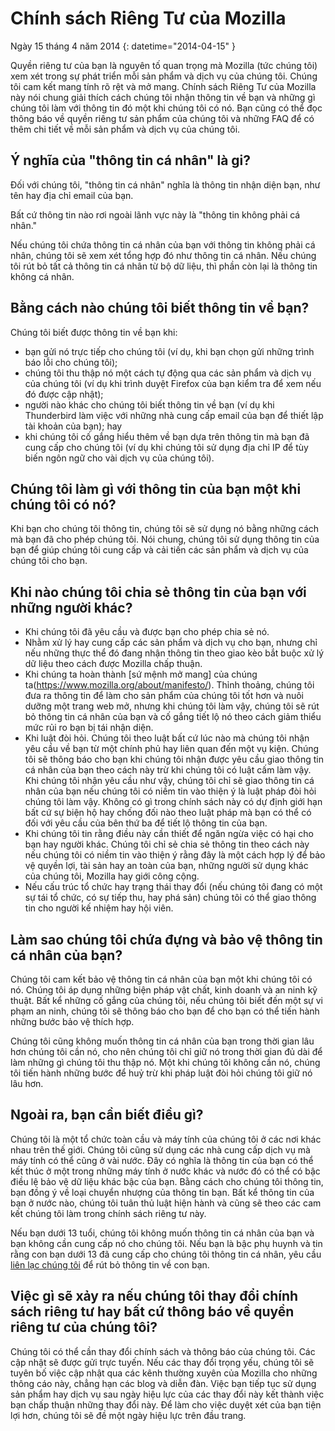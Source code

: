 ﻿# Chính sách Riêng Tư của Mozilla

Ngày 15 tháng 4 năm 2014
{: datetime="2014-04-15" }

Quyền riêng tư của bạn là nguyên tố quan trọng mà Mozilla (tức chúng tôi) xem xét trong sự phát triển mỗi sản phẩm và dịch vụ của chúng tôi. Chúng tôi cam kết mang tính rõ rệt và mở mang. Chính sách Riêng Tư của Mozilla này nói chung giải thích cách chúng tôi nhận thông tin về bạn và những gì chúng tôi làm với thông tin đó một khi chúng tôi có nó. Bạn cũng có thể đọc thông báo về quyền riêng tư sản phẩm của chúng tôi và những FAQ để có thêm chi tiết về mỗi sản phẩm và dịch vụ của chúng tôi. 

## Ý nghĩa của "thông tin cá nhân" là gi?

Đối với chúng tôi, "thông tin cá nhân" nghĩa là thông tin nhận diện bạn, như tên hay địa chỉ email của bạn.

Bất cứ thông tin nào rơi ngoài lãnh vực này là "thông tin không phải cá nhân."

Nếu chúng tôi chứa thông tin cá nhân của bạn với thông tin không phải cá nhân, chúng tôi sẽ xem xét tổng hợp đó như thông tin cá nhân. Nếu chúng tôi rút bỏ tất cả thông tin cá nhân từ bộ dữ liệu, thì phần còn lại là thông tin không cá nhân.

## Bằng cách nào chúng tôi biết thông tin về bạn?

Chúng tôi biết được thông tin về bạn khi:

* bạn gửi nó trực tiếp cho chúng tôi (ví dụ, khi bạn chọn gửi những trình báo lỗi cho chúng tôi);
* chúng tôi thu thập nó một cách tự động qua các sản phẩm và dịch vụ của chúng tôi (ví dụ khi trình duyệt Firefox của bạn kiểm tra để xem nếu đó được cập nhật);
* người nào khác cho chúng tôi biết thông tin về bạn (ví dụ khi Thunderbird làm việc với những nhà cung cấp email của bạn để thiết lập tài khoản của bạn); hay
* khi chúng tôi cố gắng hiểu thêm về bạn dựa trên thông tin mà bạn đã cung cấp cho chúng tôi (ví dụ khi chúng tôi sử dụng địa chỉ IP để tùy biến ngôn ngữ cho vài dịch vụ của chúng tôi).

## Chúng tôi làm gì với thông tin của bạn một khi chúng tôi có nó?

Khi bạn cho chúng tôi thông tin, chúng tôi sẽ sử dụng nó bằng những cách mà bạn đã cho phép chúng tôi. Nói chung, chúng tôi sử dụng thông tin của bạn để giúp chúng tôi cung cấp và cải tiến các sản phẩm và dịch vụ của chúng tôi cho bạn.

## Khi nào chúng tôi chia sẻ thông tin của bạn với những người khác?

* Khi chúng tôi  đã yêu cầu và được bạn cho phép chia sẻ nó.
* Nhằm xử lý hay cung cấp các sản phẩm và dịch vụ cho bạn, nhưng chỉ nếu những thực thể đó đang nhận thông tin theo giao kèo bắt buộc xử lý dữ liệu theo cách được Mozilla chấp thuận.
* Khi chúng ta hoàn thành [sứ mệnh mở mang] của chúng ta(https://www.mozilla.org/about/manifesto/). Thỉnh thoảng, chúng tôi  đưa ra thông tin để làm cho sản phẩm của chúng tôi tốt hơn và nuôi dưỡng một trang web mở, nhưng khi chúng tôi làm vậy, chúng tôi sẽ rút bỏ thông tin cá nhân của bạn và cố gắng tiết lộ nó theo cách giảm thiểu mức rủi ro bạn bị tái nhận diện.
* Khi luật đòi hỏi. Chúng tôi theo luật bất cứ lúc nào mà chúng tôi nhận yêu cầu về bạn từ một chính phủ hay liên quan đến một vụ kiện. Chúng tôi sẽ thông báo cho bạn khi chúng tôi nhận được yêu cầu giao thông tin cá nhân của bạn theo cách này trừ khi chúng tôi có luật cấm làm vậy. Khi chúng tôi nhận yêu cầu như vậy, chúng tôi chỉ sẽ giao thông tin cá nhân của bạn nếu chúng tôi có niềm tin vào thiện ý là luật pháp đòi hỏi chúng tôi làm vậy. Không có gì trong chính sách này có dự định giới hạn bất cứ sự biện hộ hay chống đối nào theo luật pháp mà bạn có thể có đối với yêu cầu của bên thứ ba để tiết lộ thông tin của bạn.
* Khi chúng tôi tin rằng điều này cần thiết để ngăn ngừa việc có hại cho bạn hay người khác. Chúng tôi chỉ sẻ chia sẻ thông tin theo cách này nếu chúng tôi có niềm tin vào thiện ý rằng đây là một cách hợp lý để bảo vệ quyền lợi, tài sản hay an toàn của bạn, những người sử dụng khác của chúng tôi, Mozilla hay giới công cộng.
* Nếu cấu trúc tổ chức hay trạng thái thay đổi (nếu chúng tôi đang có một sự tái tổ chức, có sự tiếp thu, hay phá sản) chúng tôi có thể giao thông tin cho người kế nhiệm hay hội viên.

## Làm sao chúng tôi chứa đựng và bảo vệ thông tin cá nhân của bạn?

Chúng tôi cam kết bảo vệ thông tin cá nhân của bạn một khi chúng tôi có nó. Chúng tôi áp dụng những biện pháp vật chất, kinh doanh và an ninh kỹ thuật. Bất kể những cố gắng của chúng tôi, nếu chúng tôi biết đến một sự vi phạm an ninh, chúng tôi sẽ thông báo cho bạn để cho bạn có thể tiến hành những bước bảo vệ thích hợp.

Chúng tôi cũng không muốn thông tin cá nhân của bạn trong thời gian lâu hơn chúng tôi cần nó, cho nên chúng tôi chỉ giữ nó trong thời gian đủ dài để làm những gì chúng tôi thu thập nó. Một khi chúng tôi không cần nó, chúng tôi tiến hành những bước để  huỷ trừ khi pháp luật đòi hỏi chúng tôi giữ nó lâu hơn.

## Ngoài ra, bạn cần biết điều gì?

Chúng tôi là một tổ chức toàn cầu và máy tính của chúng tôi ở các nơi khác nhau trên thế giới. Chúng tôi cũng sử dụng các nhà cung cấp dịch vụ mà  máy tính có thể cũng ở vài nước. Đây có nghĩa là thông tin của bạn có thể kết thúc ở một trong những  máy tính ở nước khác và nước đó có thể có bậc điều lệ bảo vệ dữ liệu khác bậc của bạn. Bằng cách cho chúng tôi thông tin, bạn đồng ý về loại chuyển nhượng của thông tin bạn. Bất kể thông tin của bạn ở nước nào, chúng tôi tuân thủ luật hiện hành và cũng sẽ theo các cam kết chúng tôi làm trong chính sách riêng tư này.

Nếu bạn dưới 13 tuổi, chúng tôi không muốn thông tin cá nhân của bạn và bạn không cần cung cấp nó cho chúng tôi. Nếu bạn là bậc phụ huynh và tin rằng con bạn dưới 13 đã cung cấp cho chúng tôi thông tin cá nhân, yêu cầu [liên lạc chúng tôi](https://www.mozilla.org/privacy/#contact) để rút bỏ thông tin về con bạn.

## Việc gì sẽ xảy ra nếu chúng tôi thay đổi chính sách riêng tư hay bất cứ thông báo về quyền riêng tư của chúng tôi?

Chúng tôi có thể cần thay đổi chính sách và thông báo của chúng tôi.  Các cập nhật sẽ được gửi trực tuyến. Nếu các thay đổi trọng yếu, chúng tôi sẽ tuyên bố việc cập nhật qua các kênh thường xuyên của Mozilla cho những thông cáo này, chẳng hạn các blog và diễn đàn. Việc bạn tiếp tục sử dụng sản phẩm hay dịch vụ sau ngày hiệu lực của các thay đổi này kết thành việc bạn chấp thuận những thay đổi này. Để làm cho việc duyệt xét của bạn tiện lợi hơn, chúng tôi sẽ đề một ngày hiệu lực trên đầu trang.
